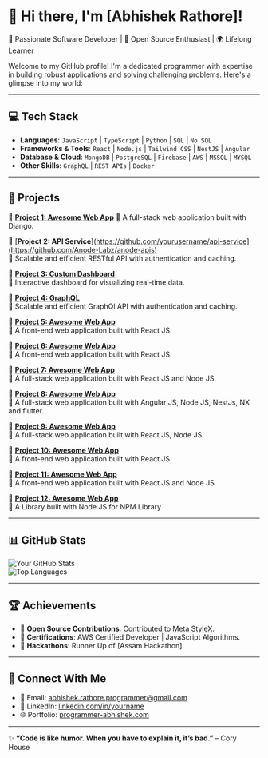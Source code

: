 # 👋 Hi there, I'm [Abhishek Rathore]!
🌟 Passionate Software Developer | 🚀 Open Source Enthusiast | 🌍 Lifelong Learner  

Welcome to my GitHub profile! I'm a dedicated programmer with expertise in building robust applications and solving challenging problems. Here's a glimpse into my world:

---

## 💻 Tech Stack
- **Languages**: `JavaScript` | `TypeScript` | `Python` | `SQL` | `No SQL`
- **Frameworks & Tools**: `React` | `Node.js` | `Tailwind CSS` | `NestJS` | `Angular`
- **Database & Cloud**: `MongoDB` | `PostgreSQL` | `Firebase` | `AWS` | `MSSQL` | `MYSQL`
- **Other Skills**: `GraphQL` | `REST APIs` | `Docker`

---

## 🚀 Projects
🔗 [**Project 1: Awesome Web App**](https://github.com/Anode-Labz/anode-admin)
🌟 A full-stack web application built with Django.

🔗 [**Project 2: API Service**](https://github.com/yourusername/api-service](https://github.com/Anode-Labz/anode-apis)  
🌟 Scalable and efficient RESTful API with authentication and caching.

🔗 [**Project 3: Custom Dashboard**](https://github.com/Anode-Labz/anode-admin)  
🌟 Interactive dashboard for visualizing real-time data.

🔗 [**Project 4: GraphQL**](https://github.com/Anode-Labz/anode-graphql)  
🌟 Scalable and efficient GraphQl API with authentication and caching.

🔗 [**Project 5: Awesome Web App**](https://github.com/Anode-Labz/daylight-web-auth-referral)  
🌟 A front-end web application built with React JS.

🔗 [**Project 6: Awesome Web App**](https://github.com/Anode-Labz/anode-energy-explorer)  
🌟 A front-end web application built with React JS.

🔗 [**Project 7: Awesome Web App**](https://github.com/TAP-NRG/tap-apps)  
🌟 A full-stack web application built with React JS and Node JS.

🔗 [**Project 8: Awesome Web App**](https://github.com/AbhishekArthonsys/str-proj)  
🌟 A full-stack web application built with Angular JS, Node JS, NestJs, NX and flutter.

🔗 [**Project 9: Awesome Web App**](https://bitbucket.org/freshconsulting/teamnation-apps/src/master)  
🌟 A full-stack web application built with React JS, Node JS.

🔗 [**Project 10: Awesome Web App**](https://bitbucket.org/arthonsys-react-js/systematic_repo/src/master/)  
🌟 A front-end web application built with React JS

🔗 [**Project 11: Awesome Web App**](https://bitbucket.org/abhishekrathorearthonsys/there-apps/src/master/)  
🌟 A front-end web application built with React JS and Node JS

🔗 [**Project 12: Awesome Web App**](https://bitbucket.org/abhishekrathorearthonsys/there-apps/src/master/)  
🌟 A Library built with Node JS for NPM Library

---

## 📊 GitHub Stats
![Your GitHub Stats](https://github-readme-stats.vercel.app/api?username=AbhishekArthonsys&show_icons=true&theme=radical)  
![Top Languages](https://github-readme-stats.vercel.app/api/top-langs/?username=AbhishekArthonsys&layout=compact&theme=radical)  

---

## 🏆 Achievements
- 🔹 **Open Source Contributions**: Contributed to [Meta StyleX](https://github.com/styleX](https://github.com/facebook/stylex)).
- 🔹 **Certifications**: AWS Certified Developer | JavaScript Algorithms.
- 🔹 **Hackathons**: Runner Up of [Assam Hackathon].

---

## 💬 Connect With Me
- 📧 Email: [abhishek.rathore.programmer@gmail.com](mailto:abhishek.rathore.programmer@gmail.com)  
- 💼 LinkedIn: [linkedin.com/in/yourname](https://linkedin.com/in/yourname)  
- 🌐 Portfolio: [programmer-abhishek.com](https://programmer-abhishek.com)

---

✨ **“Code is like humor. When you have to explain it, it’s bad.”** – Cory House
